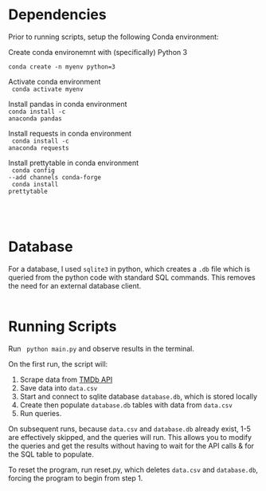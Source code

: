 <h1> Dependencies </h1>

Prior to running scripts, setup the following Conda environment: 

Create conda environemnt with (specifically) Python 3 
<br/>
<code> conda create -n myenv python=3 </code>
<br/>

Activate conda environment
<br/>
<code> conda activate myenv </code>
<br/>

Install pandas in conda environment
<br/>
<code>conda install -c anaconda pandas</code>
<br/>

Install requests in conda environment
<br/>
<code> conda install -c anaconda requests  </code>
<br/>

Install prettytable in conda environment
<br/>
<code> conda config --add channels conda-forge </code>
<br/>
<code> conda install prettytable </code>

<br/>
<br/>
<h1> Database </h1>
For a database, I used <code>sqlite3</code> in python, which creates a <code>.db</code> file which is queried from the python code with standard SQL commands. This removes the need for an external database client. 
<br/>

<br/>
<h1> Running Scripts </h1>

Run <code> python main.py</code> and observe results in the terminal.
<br/>

On the first run, the script will:
1. Scrape data from <a href="https://www.themoviedb.org/?language=en-US">TMDb API</a>
2. Save data into <code>data.csv</code>
3. Start and connect to sqlite database <code>database.db</code>, which is stored locally
4. Create then populate <code>database.db</code> tables with data from <code>data.csv</code>
5. Run queries. 
  
On subsequent runs, because <code>data.csv</code> and <code>database.db</code> already exist, 1-5 are effectively skipped, and the queries will run. This allows you to modify the queries and get the results without having to wait for the API calls & for the SQL table to populate. 

To reset the program, run reset.py, which deletes <code>data.csv</code> and <code>database.db</code>, forcing the program to begin from step 1. 



